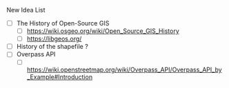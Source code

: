

New Idea List
- [ ] The History of Open-Source GIS
  - [ ] https://wiki.osgeo.org/wiki/Open_Source_GIS_History
  - [ ] https://libgeos.org/
- [ ] History of the shapefile ?
- [ ] Overpass API
  - [ ] https://wiki.openstreetmap.org/wiki/Overpass_API/Overpass_API_by_Example#Introduction